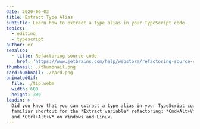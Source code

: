 ```yaml
---
date: 2020-06-03
title: Extract Type Alias
subtitle: Learn how to extract a type alias in your TypeScript code.
topics:
  - editing
  - typescript
author: er
seealso:
  - title: Refactoring source code
    href: 'https://www.jetbrains.com/help/webstorm/refactoring-source-code.html#'
thumbnail: ./thumbnail.png
cardThumbnail: ./card.png
animatedGif:
  file: ./tip.webm
  width: 600
  height: 300
leadin: >
  Did you know that you can extract a type alias in your TypeScript code using a
  familiar shortcut for the *Extract variable* refactoring: *Cmd+Alt+V* on macOS
  and *Ctrl+Alt+V* on Windows and Linux.
---
```


